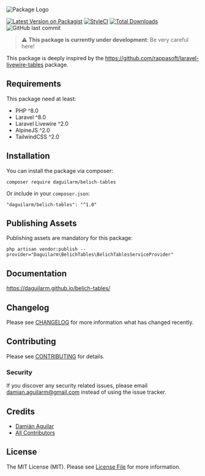 ![Package Logo](https://banners.beyondco.de/Belich%20Tables.png?theme=light&packageManager=composer+require&packageName=daguilarm%2Fbelich-tables&pattern=bamboo&style=style_1&description=Manage+your+tables+with+Laravel+Livewire&md=1&showWatermark=0&fontSize=100px&images=template)

[![Latest Version on Packagist](https://img.shields.io/packagist/v/daguilarm/belich-tables.svg?style=flat-square)](https://packagist.org/packages/daguilarm/belich-tables)
[![StyleCI](https://styleci.io/repos/354914653/shield?style=plastic)](https://github.styleci.io/repos/354914653)
[![Total Downloads](https://img.shields.io/packagist/dt/daguilarm/belich-tables.svg?style=flat-square)](https://packagist.org/packages/daguilarm/belich-tables)
![GitHub last commit](https://img.shields.io/github/last-commit/daguilarm/belich-tables)

> :warning: **This package is currently under development**: Be very careful here!

This package is deeply inspired by the https://github.com/rappasoft/laravel-livewire-tables package.

## Requirements

This package need at least:

- PHP ^8.0
- Laravel ^8.0
- Laravel Livewire ^2.0
- AlpineJS ^2.0
- TailwindCSS ^2.0

## Installation

You can install the package via composer:

    composer require daguilarm/belich-tables

Or include in your `composer.json`:

    "daguilarm/belich-tables": "^1.0"

## Publishing Assets

Publishing assets are mandatory for this package:

    php artisan vendor:publish --provider="Daguilarm\BelichTables\BelichTablesServiceProvider"

## Documentation

https://daguilarm.github.io/belich-tables/

## Changelog

Please see [CHANGELOG](CHANGELOG.md) for more information what has changed recently.

## Contributing

Please see [CONTRIBUTING](CONTRIBUTING.md) for details.

### Security

If you discover any security related issues, please email damian.aguilarm@gmail.com instead of using the issue tracker.

## Credits

- [Damián Aguilar](https://github.com/daguilarm)
- [All Contributors](../../contributors)

## License

The MIT License (MIT). Please see [License File](LICENSE.md) for more information.
